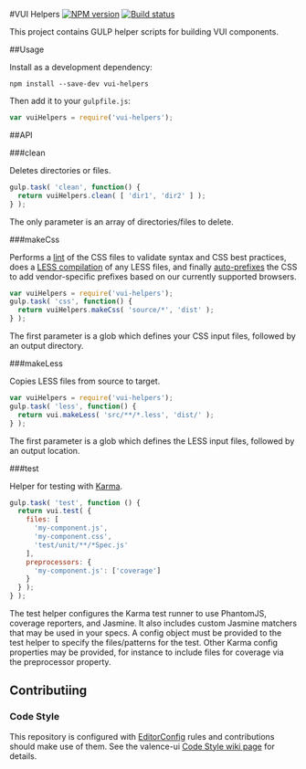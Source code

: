 #VUI Helpers
[![NPM version][npm-image]][npm-url]
[![Build status][ci-image]][ci-url]

This project contains GULP helper scripts for building VUI components.

##Usage

Install as a development dependency:

```shell
npm install --save-dev vui-helpers
```

Then add it to your `gulpfile.js`:

```javascript
var vuiHelpers = require('vui-helpers');
```

##API

###clean

Deletes directories or files.

```javascript
gulp.task( 'clean', function() {
  return vuiHelpers.clean( [ 'dir1', 'dir2' ] );
} );
```

The only parameter is an array of directories/files to delete.

###makeCss

Performs a [lint](https://www.npmjs.org/package/gulp-csslint) of the CSS files
to validate syntax and CSS best practices, does a
[LESS compilation](https://www.npmjs.org/package/gulp-less) of any LESS files,
and finally [auto-prefixes](https://www.npmjs.org/package/autoprefixer) the CSS
to add vendor-specific prefixes based on our currently supported browsers.

```javascript
var vuiHelpers = require('vui-helpers');
gulp.task( 'css', function() {
  return vuiHelpers.makeCss( 'source/*', 'dist' );
} );
```

The first parameter is a glob which defines your CSS input files, followed by
an output directory.

###makeLess

Copies LESS files from source to target.

```javascript
var vuiHelpers = require('vui-helpers');
gulp.task( 'less', function() {
  return vui.makeLess( 'src/**/*.less', 'dist/' );
} );
```

The first parameter is a glob which defines the LESS input files, followed by
an output location.

###test

Helper for testing with [Karma](https://www.npmjs.org/package/gulp-karma).

```javascript
gulp.task( 'test', function () {
  return vui.test( {
    files: [
      'my-component.js',
      'my-component.css',
      'test/unit/**/*Spec.js'
    ],
    preprocessors: {
      'my-component.js': ['coverage']
    }
  } );
} );
```

The test helper configures the Karma test runner to use PhantomJS, coverage
reporters, and Jasmine. It also includes custom Jasmine matchers that may be
used in your specs. A config object must be provided to the test helper to
specify the files/patterns for the test. Other Karma config properties may be
provided, for instance to include files for coverage via the preprocessor
property.

## Contributiing

### Code Style

This repository is configured with [EditorConfig](http://editorconfig.org) rules
and contributions should make use of them. See the valence-ui [Code Style wiki
page](https://github.com/Brightspace/valence-ui-helpers/wiki/Code-Style) for details.

[npm-url]: https://npmjs.org/package/vui-helpers
[npm-image]: https://badge.fury.io/js/vui-helpers.png
[ci-image]: https://travis-ci.org/Brightspace/valence-ui-helpers.svg?branch=master
[ci-url]: https://travis-ci.org/Brightspace/valence-ui-helpers
